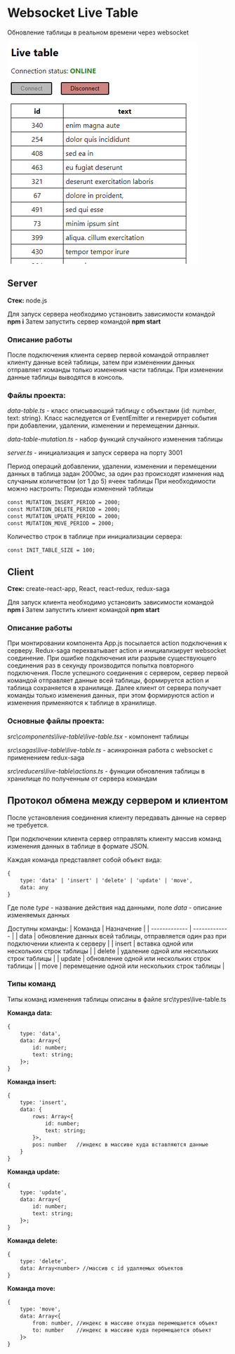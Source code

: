 # Websocket Live Table
Обновление таблицы в реальном времени через websocket

![](image.png)

## Server
**Стек:** node.js

Для запуск сервера необходимо установить зависимости командой **npm i**
Затем запустить сервер командой **npm start**

### Описание работы
После подключения клиента сервер первой командой отправляет клиенту данные всей таблицы, затем при измененнии данных отправляет команды только изменения части таблицы.
При изменении данные таблицы выводятся в консоль.

### Файлы проекта:
_data-table.ts_ - класс описывающий таблицу с объектами {id: number, text: string}. Класс наследуется от EventEmitter и генерирует события при добавлении, удалении, изменении и перемещении данных.

_data-table-mutation.ts_ - набор функций случайного изменения таблицы

_server.ts_ - инициализация и запуск сервера на порту 3001

Период операций добавлении, удалении, изменении и перемещении данных в таблица задан 2000мс, за один раз происходят измнения над случаным количетвом (от 1 до 5) ячеек таблицы
При необходимости можно настроить:
Периоды изменений таблицы 
```
const MUTATION_INSERT_PERIOD = 2000;
const MUTATION_DELETE_PERIOD = 2000;
const MUTATION_UPDATE_PERIOD = 2000;
const MUTATION_MOVE_PERIOD = 2000;
```

Количество строк в таблице при инициализации сервера:
```
const INIT_TABLE_SIZE = 100;
```

## Client
**Стек:** create-react-app, React, react-redux, redux-saga

Для запуск клиента необходимо установить зависимости командой **npm i**
Затем запустить клиент командой **npm start**

### Описание работы
При монтировании компонента App.js посылается action подключения к серверу. Redux-saga перехватывает action и инициализирует websocket соединение. При ошибке подключения или разрыве существующего соединения раз в секунду производится попытка повторного подключения. После успешного соединения с сервером, сервер первой командой отправляет данные всей таблицы, формируется action и таблица сохраняется в хранилище. Далее клиент от сервера получает команды только изменения данных, при этом формируются action и изменения применяются к таблице в хранилище.

### Основные файлы проекта:
_src\components\live-table\live-table.tsx_ - компонент таблицы

_src\sagas\live-table\live-table.ts_ - асинхронная работа с websocket с применением redux-saga

_src\reducers\live-table\actions.ts_ - функции обновления таблицы в хранилище по полученным от сервера командам

## Протокол обмена между сервером и клиентом
После установления соединения клиенту передавать данные на сервер не требуется.

При подключении клиента сервер отправлять клиенту массив команд изменения данных в таблице в формате JSON.

Каждая команда представляет собой объект вида:
```
{
    type: 'data' | 'insert' | 'delete' | 'update' | 'move',
    data: any
}
```

Где поле _type_ - название действия над данными, поле _data_ - описание изменяемых данных

Доступны команды:
| Команда  | Назначение |
| ------------- | ------------- | 
| data | обновление данных всей таблицы, отправляется один раз при подключении клиента к серверу |
| insert | вставка одной или нескольких строк таблицы |
| delete | удаление одной или нескольких строк таблицы |
| update | обновление одной или нескольких строк таблицы |
| move | перемещение одной или нескольких строк таблицы |

### Типы команд
Типы команд изменения таблицы описаны в файле src\types\live-table.ts

**Команда data:**
```
{
    type: 'data',
    data: Array<{
		id: number;
		text: string;
	}>;
}
```

**Команда insert:**
```
{
    type: 'insert',
    data: {
        rows: Array<{
			id: number;
			text: string;
		}>,
        pos: number   //индекс в массиве куда вставляются данные
    }
}
```

**Команда update:**
```
{
    type: 'update',
    data: Array<{
		id: number;
		text: string;
	}>;
}
```

**Команда delete:**
```
{
    type: 'delete',
    data: Array<number> //массив c id удаляемых объектов
}
```

**Команда move:**
```
{
    type: 'move',
    data: Array<{
		from: number, //индекс в массиве откуда перемещается объект
		to: number    //индекс в массиве куда перемещается объект
	}>
}
```
